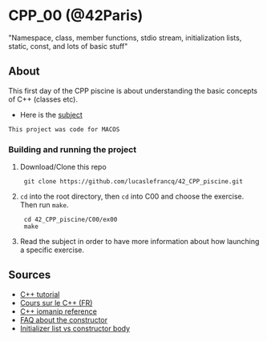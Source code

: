 # CPP_00 (@42Paris)

"Namespace, class, member functions, stdio stream, initialization lists, static, const, and lots of basic stuff"

<!-- ![Alt text](https://github.com/lucaslefrancq/42_philosophers/blob/main/philo_example.png) -->

## About

This first day of the CPP piscine is about understanding the basic concepts of C++ (classes etc).

- Here is the [subject][1]

`This project was code for MACOS`

### Building and running the project

1. Download/Clone this repo

        git clone https://github.com/lucaslefrancq/42_CPP_piscine.git

2. `cd` into the root directory, then `cd` into C00 and choose the exercise. Then run `make`.

        cd 42_CPP_piscine/C00/ex00
        make

3.  Read the subject in order to have more information about how launching a specific exercise.
    
## Sources

- [C++ tutorial][2]
- [Cours sur le C++ (FR)][3]
- [C++ iomanip reference][4]
- [FAQ about the constructor][5]
- [Initializer list vs constructor body][6]

[1]: https://github.com/lucaslefrancq/42_CPP_piscine/blob/main/C00/cpp00.en.subject.pdf
[2]: http://www.cplusplus.com/files/tutorial.pdf
[3]: https://openclassrooms.com/fr/courses/1894236-programmez-avec-le-langage-c/1894377-quest-ce-que-le-c
[4]: http://www.cplusplus.com/reference/iomanip/
[5]: https://isocpp.org/wiki/faq/ctors#init-lists
[6]: https://stackoverflow.com/questions/9903248/initializing-fields-in-constructor-initializer-list-vs-constructor-body